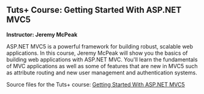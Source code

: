 ## Tuts+ Course: Getting Started With ASP.NET MVC5
**Instructor: Jeremy McPeak**

ASP.NET MVC5 is a powerful framework for building robust, scalable web applications. In this course, Jeremy McPeak will show you the basics of building web applications with ASP.NET MVC. You'll learn the fundamentals of MVC applications as well as some of features that are new in MVC5 such as attribute routing and new user management and authentication systems. 

Source files for the Tuts+ course: [Getting Started With ASP.NET MVC5](https://code.tutsplus.com/courses/getting-started-with-aspnet-mvc5)



